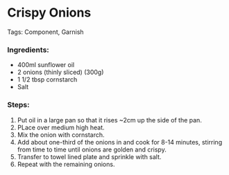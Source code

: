 # Crispy Onions

Tags: Component, Garnish

### Ingredients:

- 400ml sunflower oil
- 2 onions (thinly sliced) (300g)
- 1 1/2 tbsp cornstarch
- Salt

### Steps:

1. Put oil in a large pan so that it rises ~2cm up the side of the pan.
2. PLace over medium high heat.
3. Mix the onion with cornstarch.
4. Add about one-third of the onions in and cook for 8-14 minutes, stirring from time to time until onions are golden and crispy.
5. Transfer to towel lined plate and sprinkle with salt.
6. Repeat with the remaining onions.
